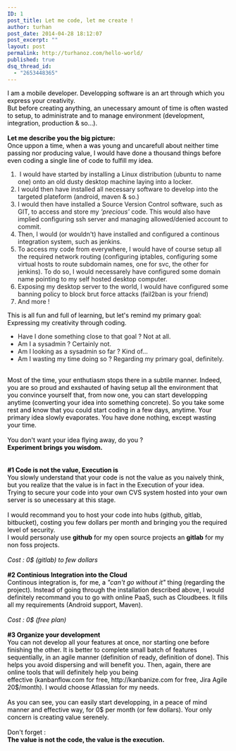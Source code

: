 ```yaml
---
ID: 1
post_title: Let me code, let me create !
author: turhan
post_date: 2014-04-28 18:12:07
post_excerpt: ""
layout: post
permalink: http://turhanoz.com/hello-world/
published: true
dsq_thread_id:
  - "2653448365"
---
```

<span style="color: #000000;">I am a mobile developer. Developping software is an art through which you express your creativity.</span><br style="color: #000000;" /><span style="color: #000000;">But before creating anything, an unecessary amount of time is often wasted to setup, to administrate and to manage environment (development, integration, production &amp; so...). </span><br style="color: #000000;" /><br style="color: #000000;" /><strong><span style="color: #000000;">Let me describe you the big picture:</span></strong><br style="color: #000000;" /><span style="color: #000000;">Once uppon a time, when a was young and uncarefull about neither time passing nor producing value, I would have done a thousand things before even coding a single line of code to fulfill my idea.</span>
<ol>
	<li> I would have started by installing a Linux distribution (ubuntu to name one) onto an old dusty desktop machine laying into a locker.</li>
	<li>I would then have installed all necessary software to develop into the targeted plateform (android, maven &amp; so.)</li>
	<li>I would then have installed a Source Version Control software, such as GIT, to access and store my <em>'precious'</em> code. This would also have implied configuring ssh server and managing allowed/denied account to commit.</li>
	<li>Then, I would (or wouldn't) have installed and configured a continous integration system, such as jenkins.</li>
	<li>To access my code from everywhere, I would have of course setup all the required network routing (configuring iptables, configuring some virtual hosts to route subdomain names, one for svc, the other for jenkins). To do so, I would necessarely have configured some domain name pointing to my self hosted desktop computer.</li>
	<li>Exposing my desktop server to the world, I would have configured some banning policy to block brut force attacks (fail2ban is your friend)</li>
	<li>And more !</li>
</ol>
<span style="color: #000000;">This is all fun and full of learning, but let's remind my primary goal: Expressing my creativity through coding.</span>
<ul>
	<li>Have I done something close to that goal ? Not at all.</li>
	<li>Am I a sysadmin ? Certainly not.</li>
	<li>Am I looking as a sysadmin so far ? Kind of...</li>
	<li>Am I wasting my time doing so ? Regarding my primary goal, definitely.</li>
</ul>
<br style="color: #000000;" /><span style="color: #000000;">Most of the time, your enthutiasm stops there in a subtile manner. Indeed, you are so proud and exshauted of having setup all the environment that you convince yourself that, from now one, you can start developping anytime (converting your idea into something concrete). So you take some rest and know that you could start coding in a few days, anytime. Your primary idea slowly evaporates. You have done nothing, except wasting your time.</span><br style="color: #000000;" /><br style="color: #000000;" /><span style="color: #000000;">You don't want your idea flying away, do you ?</span><br style="color: #000000;" /><strong><span style="color: #000000;">Experiment brings you wisdom.</span></strong><br style="color: #000000;" /><br style="color: #000000;" /><br style="color: #000000;" /><strong><span style="color: #000000;">#1 Code is not the value, Execution is</span></strong><br style="color: #000000;" /><span style="color: #000000;">You slowly understand that your code is not the value as you naively think, but you realize that the value is in fact in the Execution of your idea.</span><br style="color: #000000;" /><span style="color: #000000;">Trying to secure your code into your own CVS system hosted into your own server is so unecessary at this stage.</span><br style="color: #000000;" /><br style="color: #000000;" /><span style="color: #000000;">I would recommand you to host your code into hubs (github, gitlab, bitbucket), costing you few dollars per month and bringing you the required level of security.</span><br style="color: #000000;" /><span style="color: #000000;">I would personaly use <strong>github</strong> for my open source projects an <strong>gitlab</strong> for my non foss projects.</span><br style="color: #000000;" /><br style="color: #000000;" /><em><span style="color: #000000;">Cost : 0$ (gitlab) to few dollars</span></em><br style="color: #000000;" /><br style="color: #000000;" /><strong><span style="color: #000000;">#2 Continious Integration into the Cloud</span></strong><br style="color: #000000;" /><span style="color: #000000;">Continous integration is, for me, a <em>"can't go without it"</em> thing (regarding the project). Instead of going through the installation described above, I would definitely recommand you to go with online PaaS, such as Cloudbees. It fills all my requirements (Android support, Maven).</span><br style="color: #000000;" /><br style="color: #000000;" /><em><span style="color: #000000;">Cost : 0$ (free plan)</span></em><br style="color: #000000;" /><br style="color: #000000;" /><strong><span style="color: #000000;">#3 Organize your development</span></strong><br style="color: #000000;" /><span style="color: #000000;">You can not develop all your features at once, nor starting one before finishing the other. It is better to complete small batch of features sequentially, in an agile manner (definition of ready, definition of done). This helps you avoid dispersing and will benefit you. Then, again, there are online tools that will definitely help you being </span><br style="color: #000000;" /><span style="color: #000000;">effective (kanbanflow.com for free, http://kanbanize.com for free, Jira Agile 20$/month). I would choose Atlassian for my needs.</span><br style="color: #000000;" /><br style="color: #000000;" /><span style="color: #000000;">As you can see, you can easily start developping, in a peace of mind manner and effective way, for 0$ per month (or few dollars). Your only concern is creating value serenely.</span><br style="color: #000000;" /><span style="color: #000000;">  </span><br style="color: #000000;" /><span style="color: #000000;">Don't forget : </span><br style="color: #000000;" /><strong><span style="color: #000000;">The value is not the code, the value is the execution.</span></strong>
